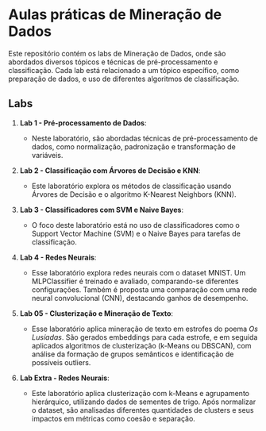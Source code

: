 # Aulas práticas de Mineração de Dados

Este repositório contém os labs de Mineração de Dados, onde são abordados diversos tópicos e técnicas de pré-processamento e classificação. Cada lab está relacionado a um tópico específico, como preparação de dados, e uso de diferentes algoritmos de classificação.

## Labs

1. **Lab 1 - Pré-processamento de Dados**: 
   - Neste laboratório, são abordadas técnicas de pré-processamento de dados, como normalização, padronização e transformação de variáveis.
   
2. **Lab 2 - Classificação com Árvores de Decisão e KNN**:
   - Este laboratório explora os métodos de classificação usando Árvores de Decisão e o algoritmo K-Nearest Neighbors (KNN).

3. **Lab 3 - Classificadores com SVM e Naive Bayes**:
   - O foco deste laboratório está no uso de classificadores como o Support Vector Machine (SVM) e o Naive Bayes para tarefas de classificação.
  
4. **Lab 4 - Redes Neurais**:
   - Esse laboratório explora redes neurais com o dataset MNIST. Um MLPClassifier é treinado e avaliado, comparando-se diferentes configurações. Também é proposta uma comparação com uma rede neural convolucional (CNN), destacando ganhos de desempenho.

6. **Lab 05 - Clusterização e Mineração de Texto**:
   - Esse laboratório aplica mineração de texto em estrofes do poema *Os Lusíadas*. São gerados embeddings para cada estrofe, e em seguida aplicados algoritmos de clusterização (k-Means ou DBSCAN), com análise da formação de grupos semânticos e identificação de possíveis outliers.
     
7. **Lab Extra - Redes Neurais**:
   - Este laboratório aplica clusterização com k-Means e agrupamento hierárquico, utilizando dados de sementes de trigo. Após normalizar o dataset, são analisadas diferentes quantidades de clusters e seus impactos em métricas como coesão e separação.
